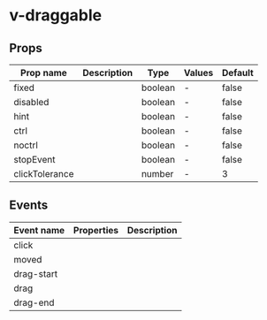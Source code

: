 # v-draggable

## Props

| Prop name      | Description | Type    | Values | Default |
| -------------- | ----------- | ------- | ------ | ------- |
| fixed          |             | boolean | -      | false   |
| disabled       |             | boolean | -      | false   |
| hint           |             | boolean | -      | false   |
| ctrl           |             | boolean | -      | false   |
| noctrl         |             | boolean | -      | false   |
| stopEvent      |             | boolean | -      | false   |
| clickTolerance |             | number  | -      | 3       |

## Events

| Event name | Properties | Description |
| ---------- | ---------- | ----------- |
| click      |            |
| moved      |            |
| drag-start |            |
| drag       |            |
| drag-end   |            |
